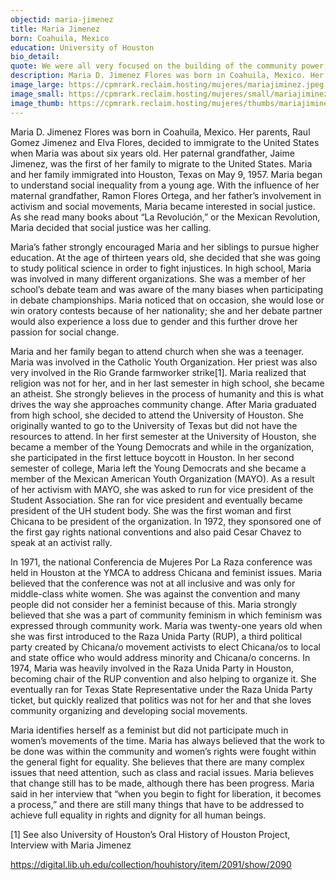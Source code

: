 ```yaml
---
objectid: maria-jimenez
title: Maria Jimenez
born: Coahuila, Mexico
education: University of Houston
bio_detail:
quote: We were all very focused on the building of the community power, as opposed to winning the position.
description: Maria D. Jimenez Flores was born in Coahuila, Mexico. Her parents, Raul Gomez Jimenez and Elva Flores, decided to immigrate to the United States when Maria was about six years old. Her paternal grandfather, Jaime Jimenez, was the first of her family to migrate to the United States. Maria and her family immigrated into Houston, Texas on May 9, 1957. Maria began to understand social inequality from a young age. With the influence of her maternal grandfather, Ramon Flores Ortega, and her father’s involvement in activism and social movements, Maria became interested in social justice.
image_large: https://cpmrark.reclaim.hosting/mujeres/mariajiminez.jpeg
image_small: https://cpmrark.reclaim.hosting/mujeres/small/mariajiminez_sm.jpg
image_thumb: https://cpmrark.reclaim.hosting/mujeres/thumbs/mariajiminez_th.jpg
---
```


Maria D. Jimenez Flores was born in Coahuila, Mexico. Her parents, Raul Gomez Jimenez and Elva Flores, decided to immigrate to the United States when Maria was about six years old. Her paternal grandfather, Jaime Jimenez, was the first of her family to migrate to the United States. Maria and her family immigrated into Houston, Texas on May 9, 1957. Maria began to understand social inequality from a young age. With the influence of her maternal grandfather, Ramon Flores Ortega, and her father’s involvement in activism and social movements, Maria became interested in social justice. As she read many books about “La Revolución,” or the Mexican Revolution, Maria decided that social justice was her calling.

Maria’s father strongly encouraged Maria and her siblings to pursue higher education. At the age of thirteen years old, she decided that she was going to study political science in order to fight injustices. In high school, Maria was involved in many different organizations. She was a member of her school’s debate team and was aware of the many biases when participating in debate championships. Maria noticed that on occasion, she would lose or win oratory contests because of her nationality; she and her debate partner would also experience a loss due to gender and this further drove her passion for social change.

Maria and her family began to attend church when she was a teenager. Maria was involved in the Catholic Youth Organization. Her priest was also very involved in the Rio Grande farmworker strike[1]. Maria realized that religion was not for her, and in her last semester in high school, she became an atheist. She strongly believes in the process of humanity and this is what drives the way she approaches community change. After Maria graduated from high school, she decided to attend the University of Houston. She originally wanted to go to the University of Texas but did not have the resources to attend. In her first semester at the University of Houston, she became a member of the Young Democrats and while in the organization, she participated in the first lettuce boycott in Houston. In her second semester of college, Maria left the Young Democrats and she became a member of the Mexican American Youth Organization (MAYO). As a result of her activism with MAYO, she was asked to run for vice president of the Student Association. She ran for vice president and eventually became president of the UH student body. She was the first woman and first Chicana to be president of the organization. In 1972, they sponsored one of the first gay rights national conventions and also paid Cesar Chavez to speak at an activist rally.

In 1971, the national Conferencia de Mujeres Por La Raza conference was held in Houston at the YMCA to address Chicana and feminist issues. Maria believed that the conference was not at all inclusive and was only for middle-class white women. She was against the convention and many people did not consider her a feminist because of this. Maria strongly believed that she was a part of community feminism in which feminism was expressed through community work. Maria was twenty-one years old when she was first introduced to the Raza Unida Party (RUP), a third political party created by Chicana/o movement activists to elect Chicana/os to local and state office who would address minority and Chicana/o concerns. In 1974, Maria was heavily involved in the Raza Unida Party in Houston, becoming chair of the RUP convention and also helping to organize it. She eventually ran for Texas State Representative under the Raza Unida Party ticket, but quickly realized that politics was not for her and that she loves community organizing and developing social movements.

Maria identifies herself as a feminist but did not participate much in women’s movements of the time. Maria has always believed that the work to be done was within the community and women’s rights were fought within the general fight for equality. She believes that there are many complex issues that need attention, such as class and racial issues. Maria believes that change still has to be made, although there has been progress. Maria said in her interview that “when you begin to fight for liberation, it becomes a process,” and there are still many things that have to be addressed to achieve full equality in rights and dignity for all human beings.

[1] See also University of Houston’s Oral History of Houston Project, Interview with Maria Jimenez

<a href="https://digital.lib.uh.edu/collection/houhistory/item/2091/show/2090">https://digital.lib.uh.edu/collection/houhistory/item/2091/show/2090</a>

